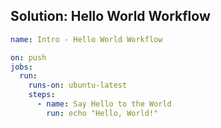 ## Solution: Hello World Workflow

```yaml
name: Intro - Hello World Workflow

on: push
jobs:
  run:
    runs-on: ubuntu-latest
    steps:
      - name: Say Hello to the World
        run: echo "Hello, World!"
```
